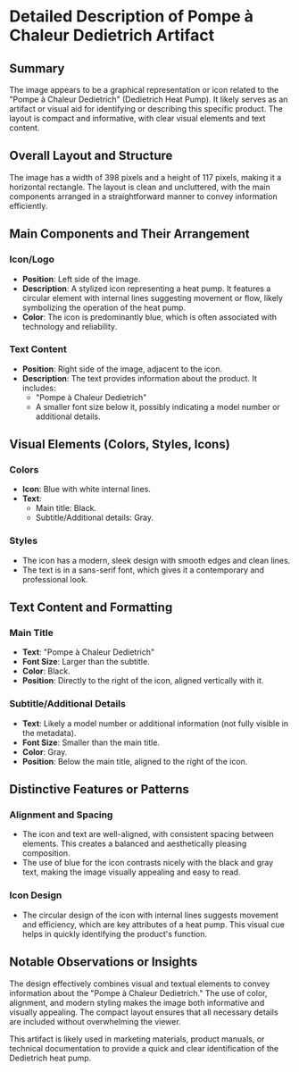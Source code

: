 # Detailed Description of Pompe à Chaleur Dedietrich Artifact

## Summary
The image appears to be a graphical representation or icon related to the "Pompe à Chaleur Dedietrich" (Dedietrich Heat Pump). It likely serves as an artifact or visual aid for identifying or describing this specific product. The layout is compact and informative, with clear visual elements and text content.

## Overall Layout and Structure
The image has a width of 398 pixels and a height of 117 pixels, making it a horizontal rectangle. The layout is clean and uncluttered, with the main components arranged in a straightforward manner to convey information efficiently.

## Main Components and Their Arrangement

### Icon/Logo
- **Position**: Left side of the image.
- **Description**: A stylized icon representing a heat pump. It features a circular element with internal lines suggesting movement or flow, likely symbolizing the operation of the heat pump.
- **Color**: The icon is predominantly blue, which is often associated with technology and reliability.

### Text Content
- **Position**: Right side of the image, adjacent to the icon.
- **Description**: The text provides information about the product. It includes:
  - "Pompe à Chaleur Dedietrich"
  - A smaller font size below it, possibly indicating a model number or additional details.

## Visual Elements (Colors, Styles, Icons)

### Colors
- **Icon**: Blue with white internal lines.
- **Text**:
  - Main title: Black.
  - Subtitle/Additional details: Gray.

### Styles
- The icon has a modern, sleek design with smooth edges and clean lines.
- The text is in a sans-serif font, which gives it a contemporary and professional look.

## Text Content and Formatting

### Main Title
- **Text**: "Pompe à Chaleur Dedietrich"
- **Font Size**: Larger than the subtitle.
- **Color**: Black.
- **Position**: Directly to the right of the icon, aligned vertically with it.

### Subtitle/Additional Details
- **Text**: Likely a model number or additional information (not fully visible in the metadata).
- **Font Size**: Smaller than the main title.
- **Color**: Gray.
- **Position**: Below the main title, aligned to the right of the icon.

## Distinctive Features or Patterns

### Alignment and Spacing
- The icon and text are well-aligned, with consistent spacing between elements. This creates a balanced and aesthetically pleasing composition.
- The use of blue for the icon contrasts nicely with the black and gray text, making the image visually appealing and easy to read.

### Icon Design
- The circular design of the icon with internal lines suggests movement and efficiency, which are key attributes of a heat pump. This visual cue helps in quickly identifying the product's function.

## Notable Observations or Insights

The design effectively combines visual and textual elements to convey information about the "Pompe à Chaleur Dedietrich." The use of color, alignment, and modern styling makes the image both informative and visually appealing. The compact layout ensures that all necessary details are included without overwhelming the viewer.

This artifact is likely used in marketing materials, product manuals, or technical documentation to provide a quick and clear identification of the Dedietrich heat pump.